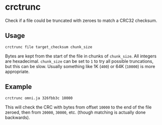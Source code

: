 # crctrunc
Check if a file could be truncated with zeroes to match a CRC32 checksum.

## Usage

`crctrunc file target_checksum chunk_size`

Bytes are kept from the start of the file in chunks of `chunk_size`. All integers are hexadecimal.
`chunk_size` can be set to `1` to try all possible truncations, but this can be slow. Usually something like 1K (`400`) or 64K (`10000`) is more appropriate.

## Example
`crctrunc omni.ja 326fbb3c 10000`

This will check the CRC with bytes from offset `10000` to the end of the file zeroed, then from `20000`, `30000`, etc. (though matching is actually done backwards).

